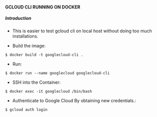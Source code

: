 #### GCLOUD CLI RUNNING ON DOCKER

##### Introduction

- This is easier to test gcloud cli on local host without doing too much installations.

- Build the image:

```
$ docker build -t googlecloud-cli .
```

- Run:

```
$ docker run --name googlecloud googlecloud-cli
```

- SSH into the Container:

```
$ docker exec -it googlecloud /bin/bash
```

- Authenticate to Google Cloud By obtaining new credentials.:

```
$ gcloud auth login
```

